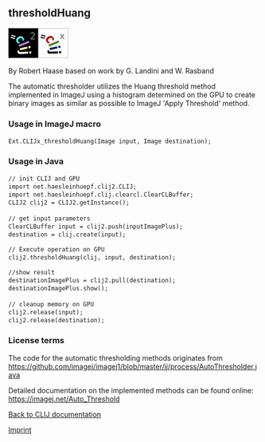 ## thresholdHuang
![Image](images/mini_clij2_logo.png)![Image](images/mini_clijx_logo.png)

By Robert Haase based on work by G. Landini and W. Rasband

The automatic thresholder utilizes the Huang threshold method implemented in ImageJ using a histogram determined on 
the GPU to create binary images as similar as possible to ImageJ 'Apply Threshold' method.

### Usage in ImageJ macro
```
Ext.CLIJx_thresholdHuang(Image input, Image destination);
```


### Usage in Java
```
// init CLIJ and GPU
import net.haesleinhuepf.clij2.CLIJ;
import net.haesleinhuepf.clij.clearcl.ClearCLBuffer;
CLIJ2 clij2 = CLIJ2.getInstance();

// get input parameters
ClearCLBuffer input = clij2.push(inputImagePlus);
destination = clij.create(input);
```

```
// Execute operation on GPU
clij2.thresholdHuang(clij, input, destination);
```

```
//show result
destinationImagePlus = clij2.pull(destination);
destinationImagePlus.show();

// cleanup memory on GPU
clij2.release(input);
clij2.release(destination);
```




### License terms
The code for the automatic thresholding methods originates from https://github.com/imagej/imagej1/blob/master/ij/process/AutoThresholder.java  
  
Detailed documentation on the implemented methods can be found online: https://imagej.net/Auto_Threshold

[Back to CLIJ documentation](https://clij.github.io/)

[Imprint](https://clij.github.io/imprint)
